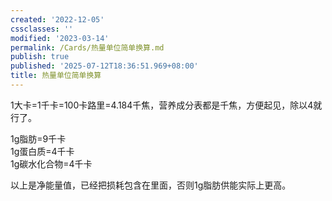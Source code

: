 ```yaml
---
created: '2022-12-05'
cssclasses: ''
modified: '2023-03-14'
permalink: /Cards/热量单位简单换算.md
publish: true
published: '2025-07-12T18:36:51.969+08:00'
title: 热量单位简单换算
---
```

1大卡=1千卡=100卡路里=4.184千焦，营养成分表都是千焦，方便起见，除以4就行了。

1g脂肪=9千卡  
1g蛋白质=4千卡  
1g碳水化合物=4千卡

以上是净能量值，已经把损耗包含在里面，否则1g脂肪供能实际上更高。
